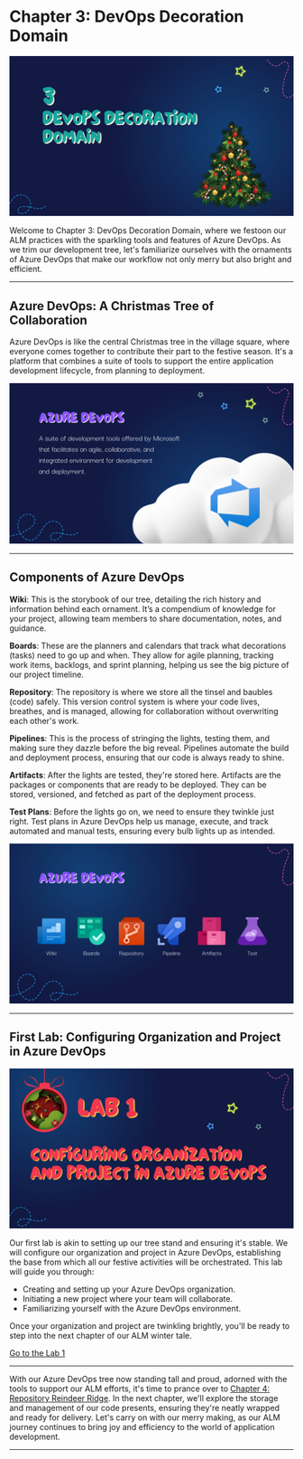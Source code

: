 # Chapter 3: DevOps Decoration Domain

![Chapter3](./SantaStorage/chapters/15.png)

Welcome to Chapter 3: DevOps Decoration Domain, where we festoon our ALM practices with the sparkling tools and features of Azure DevOps. As we trim our development tree, let's familiarize ourselves with the ornaments of Azure DevOps that make our workflow not only merry but also bright and efficient.

---

## Azure DevOps: A Christmas Tree of Collaboration

Azure DevOps is like the central Christmas tree in the village square, where everyone comes together to contribute their part to the festive season. It's a platform that combines a suite of tools to support the entire application development lifecycle, from planning to deployment.

![Azure DevOps](./SantaStorage/chapters/16.png)

---

## Components of Azure DevOps

**Wiki**: This is the storybook of our tree, detailing the rich history and information behind each ornament. It’s a compendium of knowledge for your project, allowing team members to share documentation, notes, and guidance.

**Boards**: These are the planners and calendars that track what decorations (tasks) need to go up and when. They allow for agile planning, tracking work items, backlogs, and sprint planning, helping us see the big picture of our project timeline.

**Repository**: The repository is where we store all the tinsel and baubles (code) safely. This version control system is where your code lives, breathes, and is managed, allowing for collaboration without overwriting each other's work.

**Pipelines**: This is the process of stringing the lights, testing them, and making sure they dazzle before the big reveal. Pipelines automate the build and deployment process, ensuring that our code is always ready to shine.

**Artifacts**: After the lights are tested, they're stored here. Artifacts are the packages or components that are ready to be deployed. They can be stored, versioned, and fetched as part of the deployment process.

**Test Plans**: Before the lights go on, we need to ensure they twinkle just right. Test plans in Azure DevOps help us manage, execute, and track automated and manual tests, ensuring every bulb lights up as intended.

![Azure DevOps Components](./SantaStorage/chapters/17.png)

---

## First Lab: Configuring Organization and Project in Azure DevOps

![Lab1](./SantaStorage/chapters/18.png)

Our first lab is akin to setting up our tree stand and ensuring it's stable. We will configure our organization and project in Azure DevOps, establishing the base from which all our festive activities will be orchestrated. This lab will guide you through:

- Creating and setting up your Azure DevOps organization.
- Initiating a new project where your team will collaborate.
- Familiarizing yourself with the Azure DevOps environment.

Once your organization and project are twinkling brightly, you'll be ready to step into the next chapter of our ALM winter tale.

[Go to the Lab 1](./labs/Lab%201%20-%20Configuring%20Organization%20and%20Project%20in%20Azure%20DevOps.md)

---

With our Azure DevOps tree now standing tall and proud, adorned with the tools to support our ALM efforts, it's time to prance over to [Chapter 4: Repository Reindeer Ridge](./Chapter4%20-%20Repository%20Reindeer%20Ridge.md). In the next chapter, we'll explore the storage and management of our code presents, ensuring they're neatly wrapped and ready for delivery. Let's carry on with our merry making, as our ALM journey continues to bring joy and efficiency to the world of application development.

---